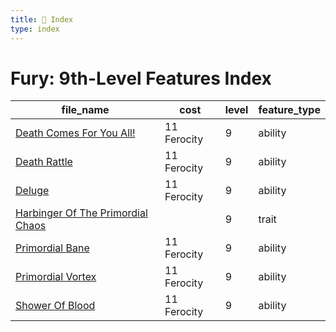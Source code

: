 ```yaml
---
title: 📑 Index
type: index
---
```


# Fury: 9th-Level Features Index

| file_name                                                                      | cost        | level | feature_type |
| ------------------------------------------------------------------------------ | ----------- | ----- | ------------ |
| [Death Comes For You All!](Death%20Comes%20For%20You%20All%21)                 | 11 Ferocity | 9     | ability      |
| [Death Rattle](Death%20Rattle)                                                 | 11 Ferocity | 9     | ability      |
| [Deluge](Deluge)                                                               | 11 Ferocity | 9     | ability      |
| [Harbinger Of The Primordial Chaos](Harbinger%20Of%20The%20Primordial%20Chaos) |             | 9     | trait        |
| [Primordial Bane](Primordial%20Bane)                                           | 11 Ferocity | 9     | ability      |
| [Primordial Vortex](Primordial%20Vortex)                                       | 11 Ferocity | 9     | ability      |
| [Shower Of Blood](Shower%20Of%20Blood)                                         | 11 Ferocity | 9     | ability      |
